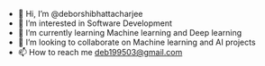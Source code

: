 - 👋 Hi, I’m @deborshibhattacharjee
- 👀 I’m interested in Software Development
- 🌱 I’m currently learning Machine learning and Deep learning
- 💞️ I’m looking to collaborate on Machine learning and AI projects
- 📫 How to reach me deb199503@gmail.com

<!---
deborshibhattacharjee/deborshibhattacharjee is a ✨ special ✨ repository because its `README.md` (this file) appears on your GitHub profile.
You can click the Preview link to take a look at your changes.
--->
